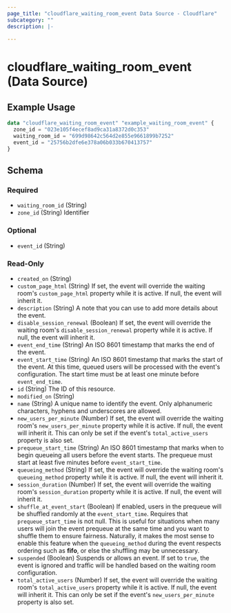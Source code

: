 ```yaml
---
page_title: "cloudflare_waiting_room_event Data Source - Cloudflare"
subcategory: ""
description: |-
  
---
```


# cloudflare_waiting_room_event (Data Source)



## Example Usage

```terraform
data "cloudflare_waiting_room_event" "example_waiting_room_event" {
  zone_id = "023e105f4ecef8ad9ca31a8372d0c353"
  waiting_room_id = "699d98642c564d2e855e9661899b7252"
  event_id = "25756b2dfe6e378a06b033b670413757"
}
```

<!-- schema generated by tfplugindocs -->
## Schema

### Required

- `waiting_room_id` (String)
- `zone_id` (String) Identifier

### Optional

- `event_id` (String)

### Read-Only

- `created_on` (String)
- `custom_page_html` (String) If set, the event will override the waiting room's `custom_page_html` property while it is active. If null, the event will inherit it.
- `description` (String) A note that you can use to add more details about the event.
- `disable_session_renewal` (Boolean) If set, the event will override the waiting room's `disable_session_renewal` property while it is active. If null, the event will inherit it.
- `event_end_time` (String) An ISO 8601 timestamp that marks the end of the event.
- `event_start_time` (String) An ISO 8601 timestamp that marks the start of the event. At this time, queued users will be processed with the event's configuration. The start time must be at least one minute before `event_end_time`.
- `id` (String) The ID of this resource.
- `modified_on` (String)
- `name` (String) A unique name to identify the event. Only alphanumeric characters, hyphens and underscores are allowed.
- `new_users_per_minute` (Number) If set, the event will override the waiting room's `new_users_per_minute` property while it is active. If null, the event will inherit it. This can only be set if the event's `total_active_users` property is also set.
- `prequeue_start_time` (String) An ISO 8601 timestamp that marks when to begin queueing all users before the event starts. The prequeue must start at least five minutes before `event_start_time`.
- `queueing_method` (String) If set, the event will override the waiting room's `queueing_method` property while it is active. If null, the event will inherit it.
- `session_duration` (Number) If set, the event will override the waiting room's `session_duration` property while it is active. If null, the event will inherit it.
- `shuffle_at_event_start` (Boolean) If enabled, users in the prequeue will be shuffled randomly at the `event_start_time`. Requires that `prequeue_start_time` is not null. This is useful for situations when many users will join the event prequeue at the same time and you want to shuffle them to ensure fairness. Naturally, it makes the most sense to enable this feature when the `queueing_method` during the event respects ordering such as **fifo**, or else the shuffling may be unnecessary.
- `suspended` (Boolean) Suspends or allows an event. If set to `true`, the event is ignored and traffic will be handled based on the waiting room configuration.
- `total_active_users` (Number) If set, the event will override the waiting room's `total_active_users` property while it is active. If null, the event will inherit it. This can only be set if the event's `new_users_per_minute` property is also set.


